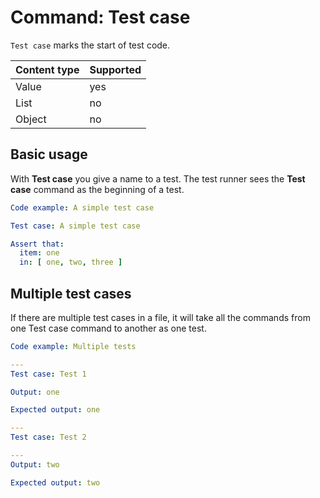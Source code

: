 # Command: Test case

`Test case` marks the start of test code.

| Content type | Supported |
|--------------|-----------|
| Value        | yes       |
| List         | no        |
| Object       | no        |

## Basic usage

With **Test case** you give a name to a test. The test runner sees the **Test case** command as the beginning of a test.

```yaml cli
Code example: A simple test case

Test case: A simple test case

Assert that:
  item: one
  in: [ one, two, three ]
```

## Multiple test cases

If there are multiple test cases in a file, it will take all the commands from one Test case command to another as one
test.

```yaml cli
Code example: Multiple tests

---
Test case: Test 1

Output: one

Expected output: one

---
Test case: Test 2

---
Output: two

Expected output: two

```
